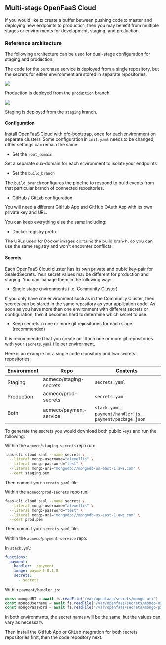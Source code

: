 ## Multi-stage OpenFaaS Cloud

If you would like to create a buffer between pushing code to master and deploying new endpoints to production, then you may benefit from multiple stages or environments for development, staging, and production.

### Reference architecture

The following architecture can be used for dual-stage configuration for staging and production.

The code for the purchase service is deployed from a single repository, but the secrets for either environment are stored in separate repositories.

![](/images/openfaas-cloud/multi-stage.png)

Production is deployed from the `production` branch.

![](/images/openfaas-cloud/multi-stage-2.png)

Staging is deployed from the `staging` branch.

#### Configuration

Install OpenFaaS Cloud with [ofc-bootstrap](https://github.com/openfaas/ofc-bootstrap), once for each environment on separate clusters. Some configuration in `init.yaml` needs to be changed, other settings can remain the same:

* Set the `root_domain`

Set a separate sub-domain for each environment to isolate your endpoints

* Set the `build_branch`

The `build_branch` configures the pipeline to respond to build events from that particular branch of connected repositories.

* GitHub / GitLab configuration

You will need a different GitHub App and GitHub OAuth App with its own private key and URL.

You can keep everything else the same including:

* Docker registry prefix

The URLs used for Docker images contains the build branch, so you can use the same registry and won't encounter conflicts.

#### Secrets

Each OpenFaaS Cloud cluster has its own private and public key-pair for SealedSecrets. Your secret values may be different for production and staging. You can manage them in the following way:

* Single stage environments (i.e. Community Cluster)

If you only have one environment such as in the Community Cluster, then secrets can be stored in the same repository as your application code. As soon as you have more than one environment with different secrets or configuration, then it becomes hard to determine which secret to use.

* Keep secrets in one or more git repositories for each stage (recommended)

It is recommended that you create an attach one or more git repositories with your `secrets.yaml` file per environment.

Here is an example for a single code repository and two secrets repositories:

| Environment      | Repo                         | Contents          |
|------------------|------------------------------|-------------------|
| Staging          | acmeco/staging-secrets       | `secrets.yaml`    |
| Production       | acmeco/prod-secrets          | `secrets.yaml`    |
| Both             | acmeco/payment-service       | `stack.yaml`, `payment/handler.js`, `payment/package.json`      |

To generate the secrets you would download both public keys and run the following:

Within the `acmeco/staging-secrets` repo run:

```sh
faas-cli cloud seal --name secrets \
  --literal mongo-username="alexellis" \
  --literal mongo-password="test" \
  --literal mongo-uri="mongodb://mongodb-us-east-1.aws.com" \
  --cert staging.pem
```

Then commit your `secrets.yaml` file.

Within the `acmeco/prod-secrets` repo run:

```sh
faas-cli cloud seal --name secrets \
  --literal mongo-username="alexellis" \
  --literal mongo-password="test" \
  --literal mongo-uri="mongodb://mongodb-us-east-1.aws.com" \
  --cert prod.pem
```

Then commit your `secrets.yaml` file.

Within the `acmeco/payment-service` repo:

In `stack.yml`:

```yaml
functions:
  payment:
    handler: ./payment
    image: payment:0.1.0
    secrets:
      - secrets
```

Within `payment/handler.js`:

```js
const mongoURI = await fs.readFile("/var/openfaas/secrets/mongo-uri")
const mongoUsername = await fs.readFile("/var/openfaas/secrets/mongo-username")
const mongoPassword = await fs.readFile("/var/openfaas/secrets/mongo-password")
```

In both environments, the secret names will be the same, but the values can vary as necessary.

Then install the GitHub App or GitLab integration for both secrets repositories first, then the code repository next.
